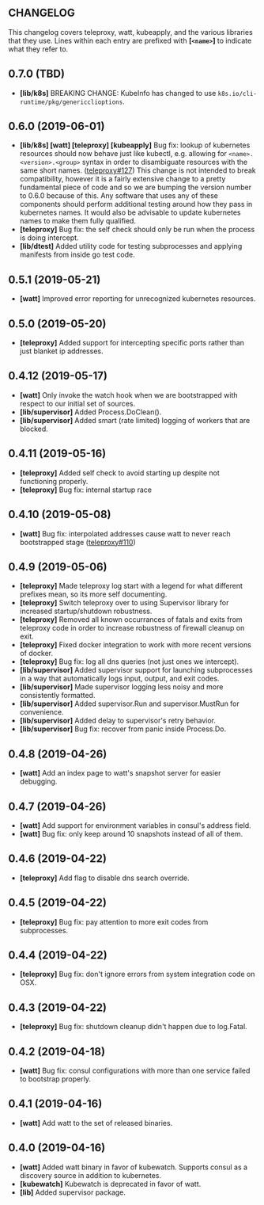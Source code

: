 ## CHANGELOG

This changelog covers teleproxy, watt, kubeapply, and the various
libraries that they use. Lines within each entry are prefixed with
<b>[`<name>`]</b> to indicate what they refer to.

## 0.7.0 (TBD)

 * <b>[lib/k8s]</b> BREAKING CHANGE: KubeInfo has changed to use `k8s.io/cli-runtime/pkg/genericclioptions`.

## 0.6.0 (2019-06-01)

 * <b>[lib/k8s] [watt] [teleproxy] [kubeapply]</b> Bug fix: lookup of kubernetes resources should now behave just like kubectl, e.g. allowing for `<name>.<version>.<group>` syntax in order to disambiguate resources with the same short names. ([teleproxy#127](https://github.com/datawire/teleproxy/issues/127)) This change is not intended to break compatibility, however it is a fairly extensive change to a pretty fundamental piece of code and so we are bumping the version number to 0.6.0 because of this. Any software that uses any of these components should perform additional testing around how they pass in kubernetes names. It would also be advisable to update kubernetes names to make them fully qualified.
 * <b>[teleproxy]</b> Bug fix: the self check should only be run when the process is doing intercept.
 * <b>[lib/dtest]</b> Added utility code for testing subprocesses and applying manifests from inside go test code.

## 0.5.1 (2019-05-21)

 * <b>[watt]</b> Improved error reporting for unrecognized kubernetes resources.

## 0.5.0 (2019-05-20)

 * <b>[teleproxy]</b> Added support for intercepting specific ports rather than just blanket ip addresses.

## 0.4.12 (2019-05-17)

 * <b>[watt]</b> Only invoke the watch hook when we are bootstrapped with respect to our initial set of sources.
 * <b>[lib/supervisor]</b> Added Process.DoClean().
 * <b>[lib/supervisor]</b> Added smart (rate limited) logging of workers that are blocked.

## 0.4.11 (2019-05-16)

 * <b>[teleproxy]</b> Added self check to avoid starting up despite not functioning properly.
 * <b>[teleproxy]</b> Bug fix: internal startup race

## 0.4.10 (2019-05-08)

 * <b>[watt]</b> Bug fix: interpolated addresses cause watt to never reach bootstrapped stage ([teleproxy#110](https://github.com/datawire/teleproxy/issues/110))

## 0.4.9 (2019-05-06)

 * <b>[teleproxy]</b> Made teleproxy log start with a legend for what different prefixes mean, so its more self documenting.
 * <b>[teleproxy]</b> Switch teleproxy over to using Supervisor library for increased startup/shutdown robustness.
 * <b>[teleproxy]</b> Removed all known occurrances of fatals and exits from teleproxy code in order to increase robustness of firewall cleanup on exit.
 * <b>[teleproxy]</b> Fixed docker integration to work with more recent versions of docker.
 * <b>[teleproxy]</b> Bug fix: log all dns queries (not just ones we intercept).
 * <b>[lib/supervisor]</b> Added supervisor support for launching subprocesses in a way that automatically logs input, output, and exit codes.
 * <b>[lib/supervisor]</b> Made supervisor logging less noisy and more consistently formatted.
 * <b>[lib/supervisor]</b> Added supervisor.Run and supervisor.MustRun for convenience.
 * <b>[lib/supervisor]</b> Added delay to supervisor's retry behavior.
 * <b>[lib/supervisor]</b> Bug fix: recover from panic inside Process.Do.

## 0.4.8 (2019-04-26)

 * <b>[watt]</b> Add an index page to watt's snapshot server for easier debugging.

## 0.4.7 (2019-04-26)

 * <b>[watt]</b> Add support for environment variables in consul's address field.
 * <b>[watt]</b> Bug fix: only keep around 10 snapshots instead of all of them.

## 0.4.6 (2019-04-22)

 * <b>[teleproxy]</b> Add flag to disable dns search override.

## 0.4.5 (2019-04-22)

 * <b>[teleproxy]</b> Bug fix: pay attention to more exit codes from subprocesses.

## 0.4.4 (2019-04-22)

 * <b>[teleproxy]</b> Bug fix: don't ignore errors from system integration code on OSX.

## 0.4.3 (2019-04-22)

 * <b>[teleproxy]</b> Bug fix: shutdown cleanup didn't happen due to log.Fatal.

## 0.4.2 (2019-04-18)

 * <b>[watt]</b> Bug fix: consul configurations with more than one service failed to bootstrap properly.

## 0.4.1 (2019-04-16)

 * <b>[watt]</b> Add watt to the set of released binaries.

## 0.4.0 (2019-04-16)

 * <b>[watt]</b> Added watt binary in favor of kubewatch. Supports consul as
          a discovery source in addition to kubernetes.
 * <b>[kubewatch]</b> Kubewatch is deprecated in favor of watt.
 * <b>[lib]</b> Added supervisor package.

